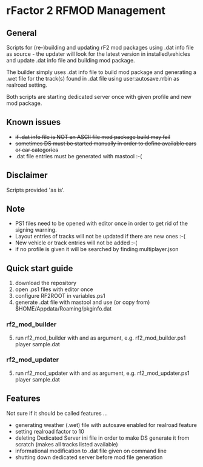 # rFactor 2 RFMOD Management

## General

Scripts for (re-)building and updating rF2 mod packages using .dat info file as source - the updater will look for the
latest version in installed\\vehicles<vehicle> and update .dat info file and building mod package.

The builder simply uses .dat info file to build mod package and generating a .wet file for the track(s) found in .dat file
using user:autosave.rrbin as realroad setting.

Both scripts are starting dedicated server once with given profile and new mod package.

## Known issues

* ~~if .dat info file is NOT an ASCII file mod package build may fail~~
* ~~sometimes DS must be started manually in order to define available cars or car categories~~
* .dat file entries must be generated with mastool :-(

## Disclaimer

Scripts provided 'as is'.

## Note

* PS1 files need to be opened with editor once in order to get rid of the signing warning.
* Layout entries of tracks will not be updated if there are new ones :-(
* New vehicle or track entries will not be added :-(
* if no profile is given it will be searched by finding multiplayer.json

## Quick start guide

1. download the repository
2. open .ps1 files with editor once
3. configure RF2ROOT in variables.ps1
4. generate .dat file with mastool and use (or copy from) $HOME/Appdata/Roaming/pkginfo.dat

### rf2\_mod\_builder

5. run rf2\_mod\_builder with <profile> and <datfile> as argument, e.g. rf2\_mod\_builder.ps1 player sample.dat

### rf2\_mod\_updater

5. run rf2\_mod\_updater with <profile> and <datfile> as argument, e.g. rf2\_mod\_updater.ps1 player sample.dat

## Features

Not sure if it should be called features … 

* generating weather (.wet) file with autosave enabled for realroad feature
* setting realroad factor to 10
* deleting Dedicated Server ini file in order to make DS generate it from scratch (makes all tracks listed available)
* informational modification to .dat file given on command line
* shutting down dedicated server before mod file generation
